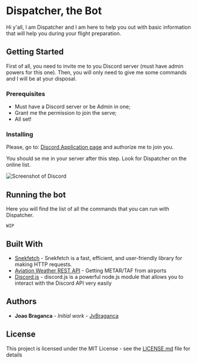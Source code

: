 # Dispatcher, the Bot

Hi y'all, I am Dispatcher and I am here to help you out with basic information that will help you during your flight preparation.

## Getting Started

First of all, you need to invite me to you Discord server (must have admin powers for this one). Then, you will only need to give me some commands and I will be at your disposal.

### Prerequisites

- Must have a Discord server or be Admin in one;
- Grant me the permission to join the serve;
- All set!


### Installing

Please, go to: [Discord Application page](https://discordapp.com/oauth2/authorize?client_id=490642659426304011&permissions=8&scope=bot) and authorize me to join you. 

You should se me in your server after this step. Look for Dispatcher on the online list.

![Screenshot of Discord](https://i.imgur.com/0SpiYhf.png)

## Running the bot

Here you will find the list of all the commands that you can run with Dispatcher.

```
WIP
```

## Built With

* [Snekfetch](https://snekfetch.js.org/) - Snekfetch is a fast, efficient, and user-friendly library for making HTTP requests.
* [Aviation Weather REST API](https://avwx.rest) - Getting METAR/TAF from airports
* [Discord.js](https://discord.js.org/#/) - discord.js is a powerful node.js module that allows you to interact with the Discord API very easily

## Authors

* **Joao Braganca** - *Initial work* - [JvBraganca](https://github.com/jvbraganca)

## License

This project is licensed under the MIT License - see the [LICENSE.md](LICENSE.md) file for details
